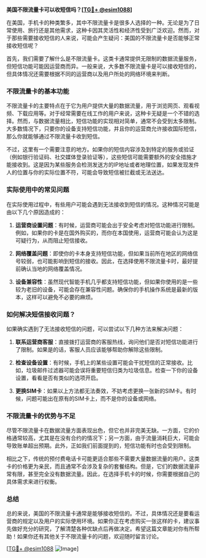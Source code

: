 **美国不限流量卡可以收短信吗？[[TG💪+ @esim1088](https://t.me/s/esim1088)]**

在美国，手机卡的种类繁多，其中不限流量卡是很多人选择的一种。无论是为了日常使用、旅行还是其他需求，这种卡因其灵活性和经济性受到广泛欢迎。然而，对于那些需要接收短信的人来说，可能会产生疑问：美国的不限流量卡是否能够正常接收短信呢？

首先，我们需要了解什么是不限流量卡。这类卡通常提供无限制的数据流量服务，但短信功能可能因运营商而异。一般来说，大多数不限流量卡是可以接收短信的，但具体情况还需要根据不同的运营商以及用户所处的网络环境来判断。

### 不限流量卡的基本功能

不限流量卡的主要特点在于它为用户提供大量的数据流量，用于浏览网页、观看视频、下载应用等。对于经常需要在线工作的用户来说，这种卡无疑是一个不错的选择。然而，与数据流量相比，短信功能的实现相对简单，通常不会受到太多限制。大多数情况下，只要你的设备支持短信功能，并且你的运营商允许接收国际短信，那么你就能够通过不限流量卡收到短信。

不过，这里有一个需要注意的地方。如果你的短信内容涉及到特定的服务或验证（例如银行验证码、社交媒体登录验证等），这些短信可能需要额外的安全措施才能接收到。这是因为某些服务会检测发送方的IP地址或者地理位置，如果发现发件人的位置与你的实际位置不符，可能会导致短信被拦截或无法送达。

### 实际使用中的常见问题

在实际使用过程中，有些用户可能会遇到无法接收到短信的情况。这种情况可能是由以下几个原因造成的：

1. **运营商设置问题**：有时候，运营商可能会出于安全考虑对短信功能进行限制。例如，如果你的卡是在国外购买的，而你在本国使用，运营商可能会认为这是可疑行为，从而阻止短信接收。
   
2. **网络覆盖问题**：即使你的卡本身支持短信功能，但如果当前所在地区的网络信号较弱，也可能影响到短信的接收。因此，在选择使用不限流量卡时，最好提前确认当地的网络覆盖情况。

3. **设备兼容性**：虽然现代智能手机几乎都支持短信功能，但如果你使用的是一些较为老旧的设备，可能会存在兼容性问题。确保你的手机操作系统是最新的版本，这样可以避免不必要的麻烦。

### 如何解决短信接收问题？

如果确实遇到了无法接收短信的问题，可以尝试以下几种方法来解决问题：

1. **联系运营商客服**：直接拨打运营商的客服热线，询问他们是否对短信功能进行了限制。如果是的话，客服人员应该能够帮助你解除这些限制。

2. **检查设备设置**：有时候，手机上的某些设置可能会干扰短信的正常接收。比如，垃圾邮件过滤器可能会误将重要短信归类为垃圾信息。检查一下你的设备设置，看看是否有类似的选项开启。

3. **更换SIM卡**：如果以上方法都无法奏效，不妨考虑更换一张新的SIM卡。有时候，问题可能出在原有的SIM卡上，而不是你的设备或网络。

### 不限流量卡的优势与不足

尽管不限流量卡在数据流量方面表现出色，但它也并非完美无缺。一方面，它的价格通常较高，尤其是在没有合约的情况下；另一方面，由于流量消耗巨大，可能会导致账单超出预期。此外，正如我们前面提到的，短信功能有时也会受到限制。

相比之下，传统的预付费电话卡可能更适合那些不需要大量数据流量的用户。这类卡的价格更为亲民，而且通常不会涉及复杂的套餐结构。但是，它们的数据流量非常有限，甚至完全没有数据流量。因此，在选择手机卡的时候，你需要根据自己的具体需求来进行权衡。

### 总结

总的来说，美国的不限流量卡通常是能够接收短信的。不过，具体情况还是要看运营商的规定以及用户的实际使用环境。如果你正在考虑购买一张这样的卡，建议事先做好充分的研究，了解清楚各种优缺点后再做决定。希望这篇文章能对你有所帮助！如果你还有其他关于不限流量卡的问题，欢迎随时留言讨论。

[[TG💪+ @esim1088](https://t.me/s/esim1088) ![Image](https://i.postimg.cc/4NQfJmqS/Snipaste-2025-05-13-00-14-12.png)]